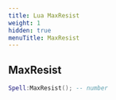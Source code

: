 ```yaml
---
title: Lua MaxResist
weight: 1
hidden: true
menuTitle: MaxResist
---
```

## MaxResist
```lua
Spell:MaxResist(); -- number
```